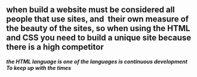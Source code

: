 ## when build a website must be considered all people that use sites, and  their own measure of the beauty of the sites, so when using the HTML and CSS you need to build a unique site because there is a high competitor 



***the HTML language is one of the languages is continuous development To keep up with the times***